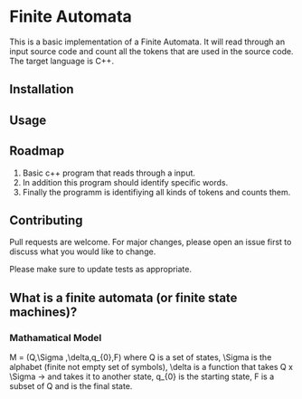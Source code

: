 # Finite Automata

This is a basic implementation of a Finite Automata. It will read through
an input source code and count all the tokens that are used in the source code.
The target language is C++.

## Installation

## Usage

## Roadmap

1. Basic c++ program that reads through a input.
2. In addition this program should identify specific words.
3. Finally the programm is identifiying all kinds of tokens and counts them.

## Contributing

Pull requests are welcome. For major changes, please open an issue first
to discuss what you would like to change.

Please make sure to update tests as appropriate.

## What is a finite automata (or finite state machines)?

### Mathamatical Model
M = (Q,\Sigma ,\delta,q_{0},F)
where Q is a set of states,
\Sigma is the alphabet (finite not empty set of symbols),
\delta is a function that takes Q x \Sigma -> and takes it to another state,
q_{0} is the starting state,
F is a subset of Q and is the final state.
